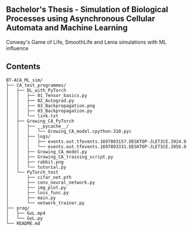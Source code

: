 ## Bachelor's Thesis - Simulation of Biological Processes using Asynchronous Cellular Automata and Machine Learning
Conway's Game of Life, SmoothLife and Lenia simulations with ML influence

## Contents
```
BT-ACA_ML_sim/
├── CA_test_programmes/
│   ├── DL_with_PyTorch
│   │   ├── 01_Tensor_basics.py
│   │   ├── 02_Autograd.py
│   │   ├── 03_Backpropagation.png
│   │   ├── 03_Backpropagation.py
│   │   └── link.txt
│   ├── Growing_CA_PyTorch
│   │   ├── __pycache__/
│   │   │   └── Growing_CA_model.cpython-310.pyc
│   │   ├── logs/
│   │   │   ├── events.out.tfevents.1697803157.DESKTOP-JLET3CE.3924.0
│   │   │   └── events.out.tfevents.1697803331.DESKTOP-JLET3CE.3956.0
│   │   ├── Growing_CA_model.py
│   │   ├── Growing_CA_training_script.py
│   │   ├── rabbit.png
│   │   └── tutorial.py
│   └── PyTorch_test
│       ├── cifar_net.pth
│       ├── conv_neural_network.py
│       ├── img_plot.py
│       ├── loss_func.py
│       ├── main.py
│       └── network_trainer.py
├── prog/
│   ├── GoL.mp4
│   └── GoL.py
└── README.md
```
